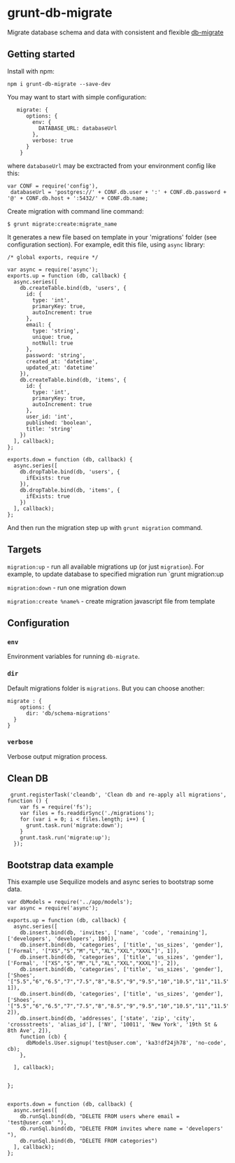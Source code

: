 grunt-db-migrate
================

Migrate database schema and data with consistent and flexible [db-migrate](https://github.com/kunklejr/node-db-migrate)

## Getting started

Install with npm:

````
npm i grunt-db-migrate --save-dev
````

You may want to start with simple configuration:

````
   migrate: {
      options: {
        env: {
          DATABASE_URL: databaseUrl
        },
        verbose: true
      }
    }
````

where `databaseUrl` may be exctracted from your environment config like this:

````
var CONF = require('config'),
 databaseUrl = 'postgres://' + CONF.db.user + ':' + CONF.db.password + '@' + CONF.db.host + ':5432/' + CONF.db.name;
````

Create migration with command line command:

````
$ grunt migrate:create:migrate_name
````
It generates a new file based on template in your 'migrations' folder (see configuration section). For example, edit this file, using `async` library:

````
/* global exports, require */

var async = require('async');
exports.up = function (db, callback) {
  async.series([
    db.createTable.bind(db, 'users', {
      id: {
        type: 'int',
        primaryKey: true,
        autoIncrement: true
      },
      email: {
        type: 'string',
        unique: true,
        notNull: true
      },
      password: 'string',
      created_at: 'datetime',
      updated_at: 'datetime'
    }),
    db.createTable.bind(db, 'items', {
      id: {
        type: 'int',
        primaryKey: true,
        autoIncrement: true
      },
      user_id: 'int',
      published: 'boolean',
      title: 'string'
    })
  ], callback);
};

exports.down = function (db, callback) {
  async.series([
    db.dropTable.bind(db, 'users', {
      ifExists: true
    }),
    db.dropTable.bind(db, 'items', {
      ifExists: true
    })
  ], callback);
};
````

And then run the migration step up with `grunt migration` command.

## Targets

`migration:up` - run all available migrations up (or just `migration`). For example, to update database to specified migration run `grunt migration:up 

`migration:down` - run one migration down

`migration:create %name%` - create migration javascript file from template

## Configuration

### `env`

Environment variables for running `db-migrate`.

### `dir`

Default migrations folder is `migrations`. But you can choose another:

````
migrate : {
    options: {
      dir: 'db/schema-migrations'
  }
}
````

### `verbose`

Verbose output migration process.

## Clean DB

````
 grunt.registerTask('cleandb', 'Clean db and re-apply all migrations', function () {
    var fs = require('fs');
    var files = fs.readdirSync('./migrations');
    for (var i = 0; i < files.length; i++) {
      grunt.task.run('migrate:down');
    }
    grunt.task.run('migrate:up');
  });
````

## Bootstrap data example

This example use Sequilize models and async series to bootstrap some data.

````
var dbModels = require('../app/models');
var async = require('async');

exports.up = function (db, callback) {
  async.series([
    db.insert.bind(db, 'invites', ['name', 'code', 'remaining'], ['developers', 'developers', 100]),
    db.insert.bind(db, 'categories', ['title', 'us_sizes', 'gender'], ['Formal', '["XS","S","M","L","XL","XXL","XXXL"]', 1]),
    db.insert.bind(db, 'categories', ['title', 'us_sizes', 'gender'], ['Formal', '["XS","S","M","L","XL","XXL","XXXL"]', 2]),
    db.insert.bind(db, 'categories', ['title', 'us_sizes', 'gender'], ['Shoes', '["5.5","6","6.5","7","7.5","8","8.5","9","9.5","10","10.5","11","11.5","12","12.5","13","13.5","14","14.5","15"]', 1]),
    db.insert.bind(db, 'categories', ['title', 'us_sizes', 'gender'], ['Shoes', '["5.5","6","6.5","7","7.5","8","8.5","9","9.5","10","10.5","11","11.5","12","12.5","13"]', 2]),
    db.insert.bind(db, 'addresses', ['state', 'zip', 'city', 'crossstreets', 'alias_id'], ['NY', '10011', 'New York', '19th St & 8th Ave', 2]),
    function (cb) {
      dbModels.User.signup('test@user.com', 'ka3!df24jh78', 'no-code', cb);
    },

  ], callback);


};


exports.down = function (db, callback) {
  async.series([
    db.runSql.bind(db, "DELETE FROM users where email = 'test@user.com' "),
    db.runSql.bind(db, "DELETE FROM invites where name = 'developers' "),
    db.runSql.bind(db, "DELETE FROM categories")
  ], callback);
};
````